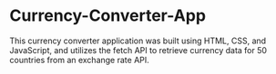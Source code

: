 # Currency-Converter-App
This currency converter application was built using HTML, CSS, and JavaScript, and utilizes the fetch API to retrieve currency data for 50 countries from an exchange rate API.

